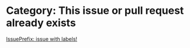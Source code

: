 

# Category: This issue or pull request already exists


[IssuePrefix: issue with labels!](7-issue-with-labels.md)
